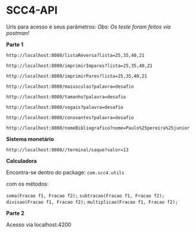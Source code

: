 # SCC4-API

Urls para acesso e seus parâmetros:
*Obs: Os teste foram feitos via postman!*

**Parte 1**

`http://localhost:8080/listaReversa?lista=25,35,40,21`

`http://localhost:8080/imprimirImpares?lista=25,35,40,21`

`http://localhost:8080/imprimirPares?lista=25,35,40,21`

`http://localhost:8080/maiusculas?palavra=desafio`

`http://localhost:8080/tamanho?palavra=desafio`

`http://localhost:8080/vogais?palavra=desafio`
 
`http://localhost:8080/consoantes?palavra=desafio`

`http://localhost:8080/nomeBibliografico?nome=Paulo%25pereira%25junior`


**Sistema monetário**

`
 http://localhost:8080//terminal/saque?valor=13
`

**Calculadora**

Encontra-se dentro do package:
`
com.scc4.utils
`

com os métodos:

`soma(Fracao f1, Fracao f2);`
`subtracao(Fracao f1, Fracao f2);`
`divisao(Fracao f1, Fracao f2);`
`multiplicao(Fracao f1, Fracao f2);`


**Parte 2**

Acesso via localhost:4200



